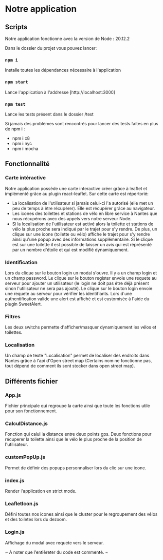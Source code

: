 # Notre application


## Scripts
Notre application fonctionne avec la version de Node : 20.12.2

Dans le dossier du projet vous pouvez lancer:

### `npm i`

Installe toutes les dépendances nécessaire à l'application

### `npm start`

Lance l'application à l'addresse [http://localhost:3000]

### `npm test`

Lance les tests présent dans le dossier /test

Si jamais des problèmes sont rencontrés pour lancer des tests faites en plus de npm i :
* npm i c8
* npm i nyc
* npm i mocha

## Fonctionnalité

### Carte intéractive
Notre application possède une carte interactive créer grâce à leaflet et implémenté grâce au plugin react-leaflet. Sur cette carte est répertorié:
* La localisation de l'utilisateur si jamais celui-ci l'a autorisé (elle met un peu de temps à être récupérer). Elle est récupérer grâce au navigateur.
* Les icones des toilettes et stations de vélo en libre service à Nantes que nous récupérons avec des appels vers notre serveur Node.
* Si la localisation de l'utilisateur est activé alors la toilette et stations de vélo la plus proche sera indiqué par le trajet pour s'y rendre. De plus, un clique sur une icone (toilette ou vélo) affiche le trajet pour s'y rendre ainsi qu'une popup avec des informations supplémentaire. Si le clique est sur une toilette il est possible de laisser un avis qui est réprésenté par un nombre d'étoile et qui est modifié dynamiquement.
### Identification
Lors du clique sur le bouton login un modal s'ouvre. Il y a un champ login et un champ password. Le clique sur le bouton register envoie une requete au serveur pour ajouter un utilisateur (le login ne doit pas être déjà présent sinon l'utilisateur ne sera pas ajouté). Le clique sur le bouton login envoie une requete au serveur pour vérifier les identifiants. Lors d'une authentification valide une alert est affiché et est customisée à l'aide du plugin SweetAlert.
### Filtres
Les deux switchs permette d'afficher/masquer dynamiquement les vélos et toilettes.
### Localisation
Un champ de texte "Localisation" permet de localiser des endroits dans Nantes grâce à l'api d'Open street map (Certains nom ne fonctionne pas, tout dépend de comment ils sont stocker dans open street map).

## Différents fichier
### App.js
Fichier principale qui regroupe la carte ainsi que toute les fonctions utile pour son fonctionnement.
### CalculDistance.js
Fonction qui calul la distance entre deux points gps. Deux fonctions pour récuperer la toilette ainsi que le vélo le plus proche de la position de l'utilisateur.
### customPopUp.js
Permet de définir des popups personnaliser lors du clic sur une icone.
### index.js
Render l'application en strict mode.
### LeafletIcon.js
Défini toutes nos icones ainsi que le cluster pour le regroupement des vélos et des toiletes lors du dezoom.
### Login.js
Affichage du modal avec requete vers le serveur.

~ A noter que l'entièreter du code est commenté. ~